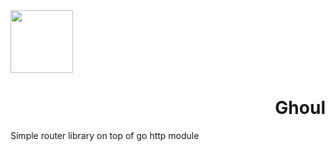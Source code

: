 <div>
<div align="left">
        <img width="100px" height="auto" src="https://cdn.pixabay.com/photo/2017/01/31/14/43/death-2024663_1280.png"/>
</div >
    <h1 align="right">Ghoul</h1>
</div>
 Simple router library on top of go http module
